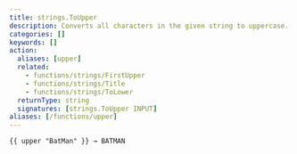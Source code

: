 ```yaml
---
title: strings.ToUpper
description: Converts all characters in the given string to uppercase.
categories: []
keywords: []
action:
  aliases: [upper]
  related:
    - functions/strings/FirstUpper
    - functions/strings/Title
    - functions/strings/ToLower
  returnType: string
  signatures: [strings.ToUpper INPUT]
aliases: [/functions/upper]
---
```


```go-html-template
{{ upper "BatMan" }} → BATMAN
```
